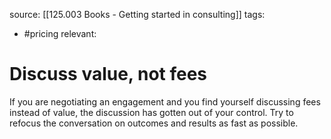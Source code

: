 source: [[125.003 Books - Getting started in consulting]]
tags:
- #pricing 
relevant:

# Discuss value, not fees

If you are negotiating an engagement and you find yourself discussing fees instead of value, the discussion has gotten out of your control. Try to refocus the conversation on outcomes and results as fast as possible.

